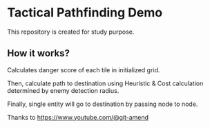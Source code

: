 # Tactical Pathfinding Demo
This repository is created for study purpose.

## How it works?
Calculates danger score of each tile in initialized grid.

Then, calculate path to destination using Heuristic & Cost calculation determined by enemy detection radius.

Finally, single entity will go to destination by passing node to node.

Thanks to https://www.youtube.com/@git-amend
